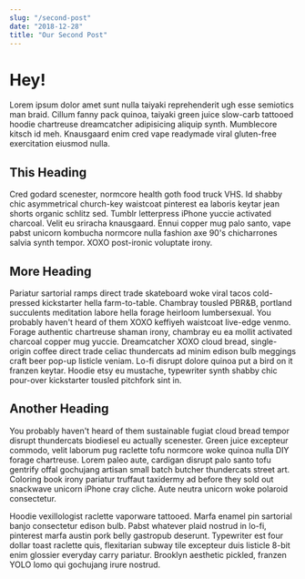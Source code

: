 ```yaml
---
slug: "/second-post"
date: "2018-12-28"
title: "Our Second Post"
---
```


# Hey!

Lorem ipsum dolor amet sunt nulla taiyaki reprehenderit ugh esse semiotics man braid. Cillum fanny pack quinoa, taiyaki green juice slow-carb tattooed hoodie chartreuse dreamcatcher adipisicing aliquip synth. Mumblecore kitsch id meh. Knausgaard enim cred vape readymade viral gluten-free exercitation eiusmod nulla.

## This Heading

Cred godard scenester, normcore health goth food truck VHS. Id shabby chic asymmetrical church-key waistcoat pinterest ea laboris keytar jean shorts organic schlitz sed. Tumblr letterpress iPhone yuccie activated charcoal. Velit eu sriracha knausgaard. Ennui copper mug palo santo, vape pabst unicorn kombucha normcore nulla fashion axe 90's chicharrones salvia synth tempor. XOXO post-ironic voluptate irony.

## More Heading

Pariatur sartorial ramps direct trade skateboard woke viral tacos cold-pressed kickstarter hella farm-to-table. Chambray tousled PBR&B, portland succulents meditation labore hella forage heirloom lumbersexual. You probably haven't heard of them XOXO keffiyeh waistcoat live-edge venmo. Forage authentic chartreuse shaman irony, chambray eu ea mollit activated charcoal copper mug yuccie. Dreamcatcher XOXO cloud bread, single-origin coffee direct trade celiac thundercats ad minim edison bulb meggings craft beer pop-up listicle veniam. Lo-fi disrupt dolore quinoa put a bird on it franzen keytar. Hoodie etsy eu mustache, typewriter synth shabby chic pour-over kickstarter tousled pitchfork sint in.

## Another Heading

You probably haven't heard of them sustainable fugiat cloud bread tempor disrupt thundercats biodiesel eu actually scenester. Green juice excepteur commodo, velit laborum pug raclette tofu normcore woke quinoa nulla DIY forage chartreuse. Lorem paleo aute, cardigan disrupt palo santo tofu gentrify offal gochujang artisan small batch butcher thundercats street art. Coloring book irony pariatur truffaut taxidermy ad before they sold out snackwave unicorn iPhone cray cliche. Aute neutra unicorn woke polaroid consectetur.

Hoodie vexillologist raclette vaporware tattooed. Marfa enamel pin sartorial banjo consectetur edison bulb. Pabst whatever plaid nostrud in lo-fi, pinterest marfa austin pork belly gastropub deserunt. Typewriter est four dollar toast raclette quis, flexitarian subway tile excepteur duis listicle 8-bit enim glossier everyday carry pariatur. Brooklyn aesthetic pickled, franzen YOLO lomo qui gochujang irure nostrud.
